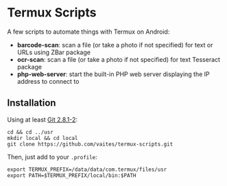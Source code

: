 Termux Scripts
==============

A few scripts to automate things with Termux on Android:

* **barcode-scan**: scan a file (or take a photo if not specified) for text or URLs using ZBar package
* **ocr-scan**: scan a file (or take a photo if not specified) for text Tesseract package
* **php-web-server**: start the built-in PHP web server displaying the IP address to connect to

Installation
------------

Using at least [Git 2.8.1-2](https://github.com/vaites/termux-packages/commit/11c62dd2484d16cd4cce471166765b8550873956):

    cd && cd ../usr
    mkdir local && cd local
    git clone https://github.com/vaites/termux-scripts.git

Then, just add to your `.profile`:

    export TERMUX_PREFIX=/data/data/com.termux/files/usr
    export PATH=$TERMUX_PREFIX/local/bin:$PATH

